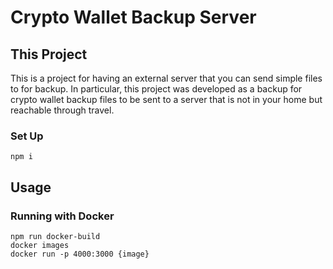 # Crypto Wallet Backup Server

## This Project
This is a project for having an external server that you can send simple files to for backup.
In particular, this project was developed as a backup for crypto wallet backup files to be sent to a server that is not in your home but reachable through travel.

### Set Up
```
npm i
```

## Usage
### Running with Docker
```
npm run docker-build
docker images
docker run -p 4000:3000 {image}
```